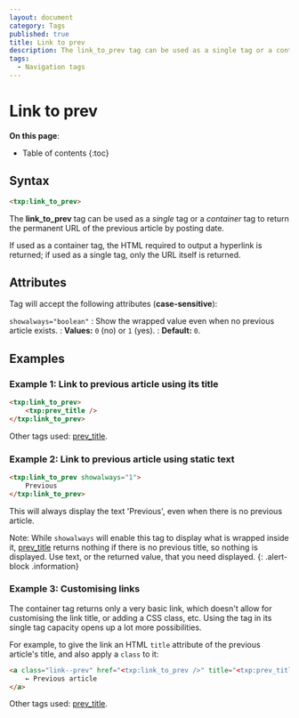 ```yaml
---
layout: document
category: Tags
published: true
title: Link to prev
description: The link_to_prev tag can be used as a single tag or a container tag to return the permanent URL of the previous article by posting date.
tags:
  - Navigation tags
---
```


# Link to prev

**On this page**:

* Table of contents
{:toc}

## Syntax

~~~ html
<txp:link_to_prev>
~~~

The **link_to_prev** tag can be used as a *single* tag or a *container* tag to return the permanent URL of the previous article by posting date.

If used as a container tag, the HTML required to output a hyperlink is returned; if used as a single tag, only the URL itself is returned.

## Attributes

Tag will accept the following attributes (**case-sensitive**):

`showalways="boolean"`
: Show the wrapped value even when no previous article exists.
: **Values:** `0` (no) or `1` (yes).
: **Default:** `0`.

## Examples

### Example 1: Link to previous article using its title

~~~ html
<txp:link_to_prev>
    <txp:prev_title />
</txp:link_to_prev>
~~~

Other tags used: [prev_title](prev_title).

### Example 2: Link to previous article using static text

~~~ html
<txp:link_to_prev showalways="1">
    Previous
</txp:link_to_prev>
~~~

This will always display the text 'Previous', even when there is no previous article.

Note: While `showalways` will enable this tag to display what is wrapped inside it, [prev_title](prev_title) returns nothing if there is no previous title, so nothing is displayed. Use text, or the returned value, that you need displayed.
{: .alert-block .information}

### Example 3: Customising links

The container tag returns only a very basic link, which doesn't allow for customising the link title, or adding a CSS class, etc. Using the tag in its single tag capacity opens up a lot more possibilities.

For example, to give the link an HTML `title` attribute of the previous article's title, and also apply a `class` to it:

~~~ html
<a class="link--prev" href="<txp:link_to_prev />" title="<txp:prev_title />">
    ← Previous article
</a>
~~~

Other tags used: [prev_title](prev_title).
